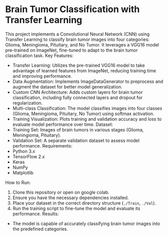 # Brain Tumor Classification with Transfer Learning
This project implements a Convolutional Neural Network (CNN) using Transfer Learning to classify brain tumor images into four categories: Glioma, Meningioma, Pituitary, and No Tumor. It leverages a VGG16 model pre-trained on ImageNet, fine-tuned to adapt to the brain tumor classification task.
Key Features:
- Transfer Learning: Utilizes the pre-trained VGG16 model to take advantage of learned features from ImageNet, reducing training time and improving performance.
- Data Augmentation: Implements ImageDataGenerator to preprocess and augment the dataset for better model generalization.
- Custom CNN Architecture: Adds custom layers for brain tumor classification, including fully connected layers and dropout for regularization.
- Multi-class Classification: The model classifies images into four classes (Glioma, Meningioma, Pituitary, No Tumor) using softmax activation.
- Training Visualization: Plots training and validation accuracy and loss to evaluate model performance over time.
Dataset:
- Training Set: Images of brain tumors in various stages (Glioma, Meningioma, Pituitary).
- Validation Set: A separate validation dataset to assess model performance.
Requirements:
- Python 3.x
- TensorFlow 2.x
- Keras
- NumPy
- Matplotlib
  
How to Run:
1. Clone this repository or open on google colab.
2. Ensure you have the necessary dependencies installed.
3. Place your dataset in the correct directory structure (`./Train`, `./Val`).
4. Run the training script to fine-tune the model and evaluate its performance.
Results:
- The model is capable of accurately classifying brain tumor images into the predefined categories.
